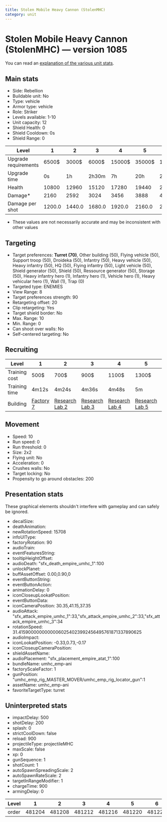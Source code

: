 ```yaml
---
title: Stolen Mobile Heavy Cannon (StolenMHC)
category: unit
---
```


# Stolen Mobile Heavy Cannon (StolenMHC) — version 1085

You can read an [explanation  of the various unit stats](unitexplained.md).

## Main stats

  * Side: Rebellion
  * Buildable unit: No
  * Type: vehicle
  * Armor type: vehicle
  * Role: Striker
  * Levels available: 1-10
  * Unit capacity: 12
  * Shield Health: 0
  * Shield Cooldown: 0s
  * Shield Range: 0

|Level               |1     |2     |3     |4     |5     |6      |7      |8      |9       |10      |
|--------------------|------|------|------|------|------|-------|-------|-------|--------|--------|
|Upgrade requirements|6500$ |3000$ |6000$ |15000$|35000$|115000$|200000$|385000$|1250000$|2250000$|
|Upgrade time        |0s    |1h    |2h30m |7h    |20h   |2d12h  |4d     |6d     |1w1d    |1w5d    |
|Health              |10800 |12960 |15120 |17280 |19440 |21600  |23760  |25920  |28080   |32400   |
|Damage*             |2160  |2592  |3024  |3456  |3888  |4320   |4752   |5184   |5616    |6480    |
|Damage per shot     |1200.0|1440.0|1680.0|1920.0|2160.0|2400.0 |2640.0 |2880.0 |3120.0  |3600.0  |

* These values are not necessarily accurate and may be inconsistent with other values

## Targeting

  * Target preferences: **Turret (70)**, Other building (50), Flying vehicle (50), Support troop (50), Droideka (50), Infantry (50), Heavy vehicle (50), Heavy infantry (50), HQ (50), Flying infantry (50), Light vehicle (50), Shield generator (50), Shield (50), Ressource generator (50), Storage (50), Heavy infantry hero (1), Infantry hero (1), Vehicle hero (1), Heavy vehicular hero (1), Wall (1), Trap (0)
  * Targeted type: ENEMIES
  * View Range: 8
  * Target preferences strength: 90
  * Retargeting offset: 20
  * Clip retargeting: Yes
  * Target shield border: No
  * Max. Range: 10
  * Min. Range: 0
  * Can shoot over walls: No
  * Self-centered targeting: No

## Recruiting

|Level        |1                             |2                                     |3                                     |4                                     |5                                     |6                                     |7                                     |8                                     |9                                     |10                                     |
|-------------|------------------------------|--------------------------------------|--------------------------------------|--------------------------------------|--------------------------------------|--------------------------------------|--------------------------------------|--------------------------------------|--------------------------------------|---------------------------------------|
|Training cost|500$                          |700$                                  |900$                                  |1100$                                 |1300$                                 |1500$                                 |1700$                                 |2400$                                 |2700$                                 |3000$                                  |
|Training time|4m12s                         |4m24s                                 |4m36s                                 |4m48s                                 |5m                                    |5m12s                                 |5m24s                                 |5m36s                                 |5m48s                                 |6m                                     |
|Building     |[Factory 7](rebelFactory.html)|[Research Lab 2](rebelOffenseLab.html)|[Research Lab 3](rebelOffenseLab.html)|[Research Lab 4](rebelOffenseLab.html)|[Research Lab 5](rebelOffenseLab.html)|[Research Lab 6](rebelOffenseLab.html)|[Research Lab 7](rebelOffenseLab.html)|[Research Lab 8](rebelOffenseLab.html)|[Research Lab 9](rebelOffenseLab.html)|[Research Lab 10](rebelOffenseLab.html)|

## Movement

  * Speed: 10
  * Run speed: 0
  * Run threshold: 0
  * Size: 2x2
  * Flying unit: No
  * Acceleration: 0
  * Crushes walls: No
  * Target locking: No
  * Propensity to go around obstacles: 200

## Presentation stats

These graphical elements shouldn't interfere with gameplay and can safely be ignored.

  * decalSize: 
  * deathAnimation: 
  * newRotationSpeed: 15708
  * infoUIType: 
  * factoryRotation: 90
  * audioTrain: 
  * eventFeaturesString: 
  * tooltipHeightOffset: 
  * audioDeath: "sfx_death_empire_umhc_1":100
  * unlockPlanet: 
  * buffAssetOffset: 0.00,0.90,0
  * eventButtonString: 
  * eventButtonAction: 
  * animationDelay: 0
  * iconCloseupLookatPosition: 
  * eventButtonData: 
  * iconCameraPosition: 30.35,41.15,37.35
  * audioAttack: "sfx_attack_empire_umhc_1":33,"sfx_attack_empire_umhc_2":33,"sfx_attack_empire_umhc_3":34
  * rotationSpeed: 31.41590000000000060254023992456495761871337890625
  * audioImpact: 
  * iconLookatPosition: -0.33,0.73,-0.17
  * iconCloseupCameraPosition: 
  * shieldAssetName: 
  * audioPlacement: "sfx_placement_empire_atat_1":100
  * bundleName: umhc_emp-ani
  * factoryScaleFactor: 1
  * gunPosition: "umhc_emp_rig_MASTER_MOVER/umhc_emp_rig_locator_gun":1
  * assetName: umhc_emp-ani
  * favoriteTargetType: turret

## Uninterpreted stats

  * impactDelay: 500
  * shotDelay: 200
  * splash: 0
  * strictCoolDown: false
  * reload: 900
  * projectileType: projectileMHC
  * maxScale: false
  * xp: 0
  * gunSequence: 1
  * shotCount: 1
  * autoSpawnSpreadingScale: 2
  * autoSpawnRateScale: 2
  * targetInRangeModifier: 1
  * chargeTime: 900
  * armingDelay: 0

|Level|1     |2     |3     |4     |5     |6     |7     |8     |9     |10    |
|-----|------|------|------|------|------|------|------|------|------|------|
|order|481204|481208|481212|481216|481220|481224|481228|481232|481236|481240|

